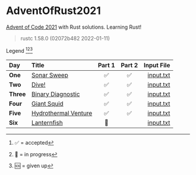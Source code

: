 # AdventOfRust2021
[Advent of Code 2021](https://adventofcode.com/2021/) with Rust solutions. Learning Rust!

> rustc 1.58.0 (02072b482 2022-01-11)

Legend [^1][^2][^3]

[^1]: ✅ = accepted
[^2]: 💬 = in progress
[^3]: 🆘 = given up

| Day | Title | Part 1 | Part 2 | Input File |
| :- | :- | :-: | :-: | -: |
| **One** | [Sonar Sweep](https://adventofcode.com/2021/day/1) | ✅ | ✅ | [input.txt](https://adventofcode.com/2021/day/1/input) |
| **Two** | [Dive!](https://adventofcode.com/2021/day/2) | ✅ | ✅ | [input.txt](https://adventofcode.com/2021/day/2/input) |
| **Three** | [Binary Diagnostic](https://adventofcode.com/2021/day/3) | ✅ | ✅ | [input.txt](https://adventofcode.com/2021/day/3/input) |
| **Four** | [Giant Squid](https://adventofcode.com/2021/day/4) | ✅ | ✅ | [input.txt](https://adventofcode.com/2021/day/4/input) |
| **Five** | [Hydrothermal Venture](https://adventofcode.com/2021/day/5) | ✅ | ✅ | [input.txt](https://adventofcode.com/2021/day/5/input) |
| **Six** | [Lanternfish](https://adventofcode.com/2021/day/6) | 💬 |  | [input.txt](https://adventofcode.com/2021/day/6/input) |